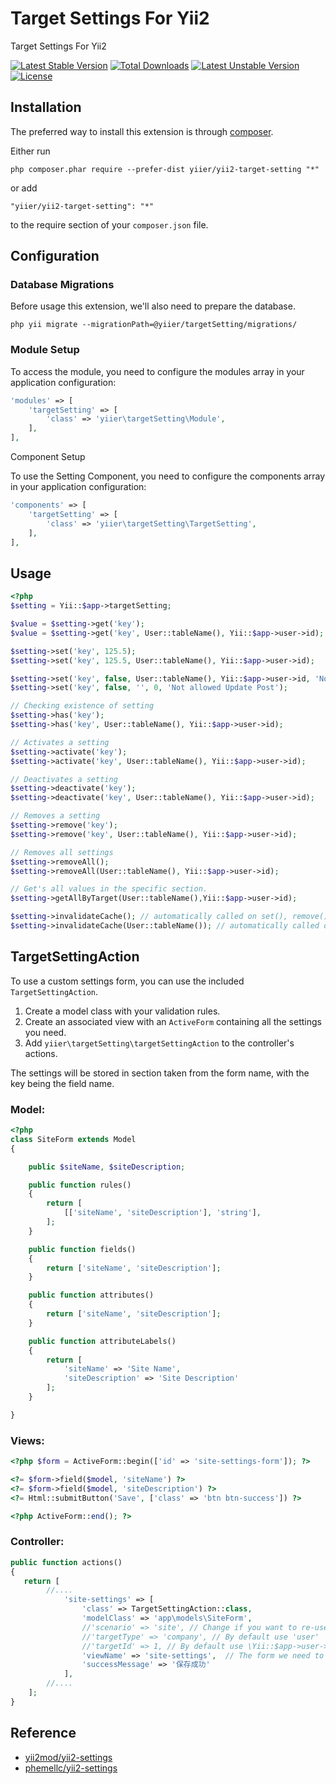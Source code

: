 Target Settings For Yii2
======================
Target Settings For Yii2

[![Latest Stable Version](https://poser.pugx.org/yiier/yii2-target-setting/v/stable)](https://packagist.org/packages/yiier/yii2-target-setting) 
[![Total Downloads](https://poser.pugx.org/yiier/yii2-target-setting/downloads)](https://packagist.org/packages/yiier/yii2-target-setting) 
[![Latest Unstable Version](https://poser.pugx.org/yiier/yii2-target-setting/v/unstable)](https://packagist.org/packages/yiier/yii2-target-setting) 
[![License](https://poser.pugx.org/yiier/yii2-target-setting/license)](https://packagist.org/packages/yiier/yii2-target-setting)

Installation
------------

The preferred way to install this extension is through [composer](http://getcomposer.org/download/).

Either run

```
php composer.phar require --prefer-dist yiier/yii2-target-setting "*"
```

or add

```
"yiier/yii2-target-setting": "*"
```

to the require section of your `composer.json` file.


Configuration
------

### Database Migrations

Before usage this extension, we'll also need to prepare the database.


```
php yii migrate --migrationPath=@yiier/targetSetting/migrations/
```



### Module Setup

To access the module, you need to configure the modules array in your application configuration:

```php
'modules' => [
    'targetSetting' => [
        'class' => 'yiier\targetSetting\Module',
    ],
],

```


Component Setup

To use the Setting Component, you need to configure the components array in your application configuration:

```php
'components' => [
    'targetSetting' => [
        'class' => 'yiier\targetSetting\TargetSetting',
    ],
],
```

Usage
-----

```php
<?php
$setting = Yii::$app->targetSetting;

$value = $setting->get('key');
$value = $setting->get('key', User::tableName(), Yii::$app->user->id);

$setting->set('key', 125.5);
$setting->set('key', 125.5, User::tableName(), Yii::$app->user->id);

$setting->set('key', false, User::tableName(), Yii::$app->user->id, 'Not allowed Update Post');
$setting->set('key', false, '', 0, 'Not allowed Update Post');

// Checking existence of setting
$setting->has('key');
$setting->has('key', User::tableName(), Yii::$app->user->id);

// Activates a setting
$setting->activate('key');
$setting->activate('key', User::tableName(), Yii::$app->user->id);

// Deactivates a setting
$setting->deactivate('key');
$setting->deactivate('key', User::tableName(), Yii::$app->user->id);

// Removes a setting
$setting->remove('key');
$setting->remove('key', User::tableName(), Yii::$app->user->id);

// Removes all settings
$setting->removeAll();
$setting->removeAll(User::tableName(), Yii::$app->user->id);

// Get's all values in the specific section.
$setting->getAllByTarget(User::tableName(),Yii::$app->user->id);

$setting->invalidateCache(); // automatically called on set(), remove();
$setting->invalidateCache(User::tableName()); // automatically called on set(), remove();
```


TargetSettingAction
-----

To use a custom settings form, you can use the included `TargetSettingAction`.

1. Create a model class with your validation rules.
2. Create an associated view with an `ActiveForm` containing all the settings you need.
3. Add `yiier\targetSetting\targetSettingAction` to the controller's actions.

The settings will be stored in section taken from the form name, with the key being the field name.

### Model:

```php
<?php
class SiteForm extends Model
{

    public $siteName, $siteDescription;

    public function rules()
    {
        return [
            [['siteName', 'siteDescription'], 'string'],
        ];
    }

    public function fields()
    {
        return ['siteName', 'siteDescription'];
    }

    public function attributes()
    {
        return ['siteName', 'siteDescription'];
    }

    public function attributeLabels()
    {
        return [
            'siteName' => 'Site Name',
            'siteDescription' => 'Site Description'
        ];
    }

}
```

### Views:


```php
<?php $form = ActiveForm::begin(['id' => 'site-settings-form']); ?>

<?= $form->field($model, 'siteName') ?>
<?= $form->field($model, 'siteDescription') ?>
<?= Html::submitButton('Save', ['class' => 'btn btn-success']) ?>

<?php ActiveForm::end(); ?>

```

### Controller:

```php
public function actions() 
{
   return [
   		//....
            'site-settings' => [
                'class' => TargetSettingAction::class,
                'modelClass' => 'app\models\SiteForm',
                //'scenario' => 'site',	// Change if you want to re-use the model for multiple setting form.
                //'targetType' => 'company', // By default use 'user'
                //'targetId' => 1, // By default use \Yii::$app->user->id
                'viewName' => 'site-settings',	// The form we need to render
                'successMessage' => '保存成功'
            ],
        //....
    ];
}
```


Reference
-----

- [yii2mod/yii2-settings](https://github.com/yii2mod/yii2-settings)
- [phemellc/yii2-settings](https://github.com/phemellc/yii2-settings)
